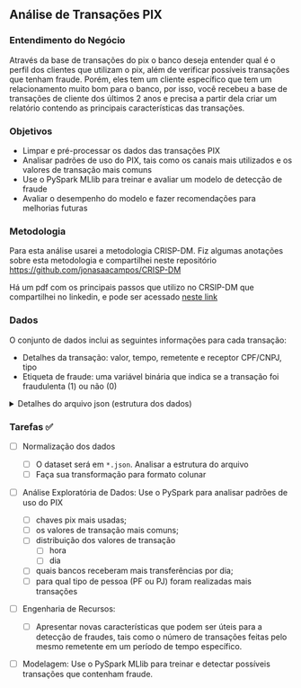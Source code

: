 


## Análise de Transações PIX

### Entendimento do Negócio

Através da base de transações do pix o banco deseja entender qual é o perfil dos clientes que utilizam o pix, além de verificar possíveis transações que tenham fraude. Porém, eles tem um cliente específico que tem um relacionamento muito bom para o banco, por isso, você recebeu a base de transações de cliente dos últimos 2 anos e precisa a partir dela criar um relatório contendo as principais características das transações. 

### Objetivos

- Limpar e pré-processar os dados das transações PIX
- Analisar padrões de uso do PIX, tais como os canais mais utilizados e os valores de transação mais comuns
- Use o PySpark MLlib para treinar e avaliar um modelo de detecção de fraude
- Avaliar o desempenho do modelo e fazer recomendações para melhorias futuras

### Metodologia

Para esta análise usarei a metodologia CRISP-DM. Fiz algumas anotações sobre esta metodologia e compartilhei neste repositório https://github.com/jonasaacampos/CRISP-DM

Há um pdf com os principais passos que utilizo no CRSIP-DM que compartilhei no linkedin, e pode ser acessado [neste link](https://www.linkedin.com/posts/jonasaacampos_crisp-dm-guia-para-consulta-r%C3%A1pida-activity-7186406004991877120-4Uun?utm_source=share&utm_medium=member_desktop)


### Dados

O conjunto de dados inclui as seguintes informações para cada transação:
- Detalhes da transação: valor, tempo, remetente e receptor CPF/CNPJ, tipo
- Etiqueta de fraude: uma variável binária que indica se a transação foi fraudulenta (1) ou não (0)

<details>
<summary>Detalhes do arquivo json (estrutura dos dados)</summary>

#### amostra do arquivo

```json
 {
        "id_transacao": 100998,
        "valor": 4339.33,
        "remetente": {
            "nome": "Jonathan Gonsalves",
            "banco": "BTG",
            "tipo": "PF"
        },
        "destinatario": {
            "nome": "Alana Castro",
            "banco": "Caixa",
            "tipo": "PJ"
        },
        "chave_pix": "cpf",
        "categoria": "transferencia",
        "transaction_date": "2022-09-25 09:50:35",
        "fraude": 0
    }

```

```json
{
  "id_transacao": inteiro,
  "valor": texto,
  "remetente": {
      "nome": texto,
      "banco": texto,
      "tipo": texto
  }, 
  "destinatario": {
      "nome": texto, 
      "banco":texto,
      "tipo": texto
  },        
  "categoria": texto,
  "transaction_date":texto,
  "chave_pix":texto,
  "fraude":inteiro,
}
```

</details>

### Tarefas ✅

- [ ] Normalização dos dados
  - [ ] O dataset será em  `*.json`. Analisar a estrutura do arquivo
  - [ ] Faça sua transformação para formato colunar
- [ ] Análise Exploratória de Dados: Use o PySpark para analisar padrões de uso do PIX
  - [ ] chaves pix mais usadas;
  - [ ] os valores de transação mais comuns;
  - [ ] distribuição dos valores de transação
    - [ ] hora
    - [ ] dia
  - [ ] quais bancos receberam mais transferências por dia;
  - [ ] para qual tipo de pessoa (PF ou PJ) foram realizadas mais transações
- [ ] Engenharia de Recursos: 
  - [ ] Apresentar novas características que podem ser úteis para a detecção de fraudes, tais como o número de transações feitas pelo mesmo remetente em um período de tempo específico.
- [ ] Modelagem: Use o PySpark MLlib para treinar e detectar possíveis transações que contenham fraude.


